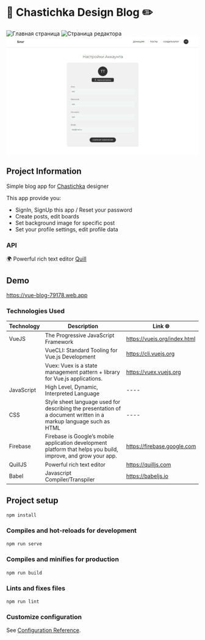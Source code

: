 # 📝 Chastichka Design Blog ✏️

![Главная страница](preview/cover-1.gif "cover-1")
![Страница редактора](preview/cover-2.gif "cover-2")
![Страница профиля ](preview/preview-1.jpg "cover-3")

## Project Information

Simple blog app for [Chastichka](https://chastichkadesign.ru) designer

This app provide you:

- SignIn, SignUp this app / Reset your password
- Create posts, edit boards
- Set background image for specific post
- Set your profile settings, edit profile data

### API

🌍 Powerful rich text editor [Quill](https://quilljs.com)

## Demo

https://vue-blog-79178.web.app

### Technologies Used

| Technology | Description                                                                                                       | Link 🌐                      |
| ---------- | ----------------------------------------------------------------------------------------------------------------- | ---------------------------- |
| VueJS      | The Progressive JavaScript Framework                                                                              | https://vuejs.org/index.html |
|            | VueCLI: Standard Tooling for Vue.js Development                                                                   | https://cli.vuejs.org        |
|            | Vuex: Vuex is a state management pattern + library for Vue.js applications.                                       | https://vuex.vuejs.org       |
| JavaScript | High Level, Dynamic, Interpreted Language                                                                         | ----                         |
| CSS        | Style sheet language used for describing the presentation of a document written in a markup language such as HTML | ----                         |
| Firebase   | Firebase is Google’s mobile application development platform that helps you build, improve, and grow your app.    | https://firebase.google.com  |
| QuillJS    | Powerful rich text editor                                                                                         | https://quilljs.com          |
| Babel      | Javascript Compiler/Transpiler                                                                                    | https://babeljs.io           |

## Project setup

```
npm install
```

### Compiles and hot-reloads for development

```
npm run serve
```

### Compiles and minifies for production

```
npm run build
```

### Lints and fixes files

```
npm run lint
```

### Customize configuration

See [Configuration Reference](https://cli.vuejs.org/config/).
